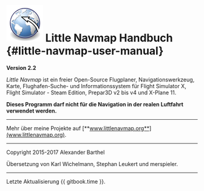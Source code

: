 # ![Little Navmap](../images/littlenavmap.svg "Little Navmap") Little Navmap Handbuch {#little-navmap-user-manual}

**Version 2.2**

_Little Navmap_ ist ein freier Open-Source Flugplaner, Navigationswerkzeug, Karte, Flughafen-Suche- und Informationssystem für Flight Simulator X, Flight Simulator - Steam Edition, Prepar3D v2 bis v4 und X-Plane 11.

**Dieses Programm darf nicht für die Navigation in der realen Luftfahrt verwendet werden.**

---

Mehr über meine Projekte auf [**www.littlenavmap.org**](www.littlenavmap.org).

---

Copyright 2015-2017 Alexander Barthel

Übersetzung von Karl Wichelmann, Stephan Leukert und merspieler.

---

Letzte Aktualisierung {{ gitbook.time }}.
